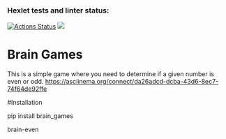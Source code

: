 ### Hexlet tests and linter status:
[![Actions Status](https://github.com/Maxim00se/python-project-49/actions/workflows/hexlet-check.yml/badge.svg)](https://github.com/Maxim00se/python-project-49/actions)
<a href="https://codeclimate.com/github/Maxim00se/python-project-49/maintainability"><img src="https://api.codeclimate.com/v1/badges/dc24f585ba6899fbdac7/maintainability" /></a>

# Brain Games

This is a simple game where you need to determine if a given number is even or odd.
https://asciinema.org/connect/da26adcd-dcba-43d6-8ec7-74f64de92ffe

#Installation

pip install brain_games

brain-even


